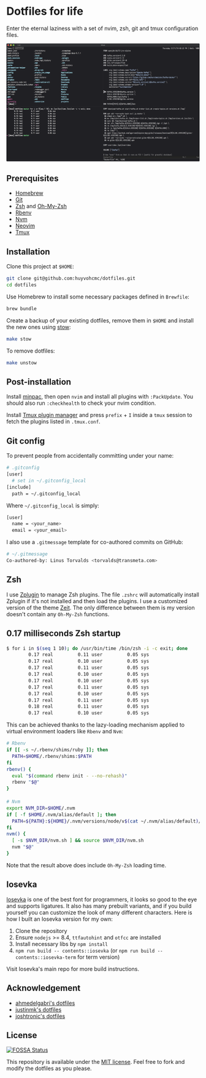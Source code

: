 # Dotfiles for life

Enter the eternal laziness with a set of nvim, zsh, git and tmux configuration files.

![screenshot](screenshot.png)

## Prerequisites

- [Homebrew](https://brew.sh/)
- [Git](https://git-scm.com/)
- [Zsh](https://github.com/robbyrussell/oh-my-zsh/wiki/Installing-ZSH) and [Oh-My-Zsh](https://github.com/robbyrussell/oh-my-zsh)
- [Rbenv](https://github.com/rbenv/rbenv)
- [Nvm](https://github.com/nvm-sh/nvm)
- [Neovim](https://neovim.io/)
- [Tmux](https://github.com/tmux/tmux)

## Installation

Clone this project at `$HOME`:

```sh
git clone git@github.com:huyvohcmc/dotfiles.git
cd dotfiles
```

Use Homebrew to install some necessary packages defined in `Brewfile`:

```sh
brew bundle
```

Create a backup of your existing dotfiles, remove them in `$HOME` and install the new ones using [stow](https://www.gnu.org/software/stow/):

```sh
make stow
```

To remove dotfiles:

```sh
make unstow
```

## Post-installation

Install [minpac](https://github.com/k-takata/minpac), then open `nvim` and install all plugins with `:PackUpdate`. You should also run `:checkhealth` to check your nvim condition.

Install [Tmux plugin manager](https://github.com/tmux-plugins/tpm) and press `prefix` + `I` inside a `tmux` session to fetch the plugins listed in `.tmux.conf`.

## Git config

To prevent people from accidentally committing under your name:

```sh
# .gitconfig
[user]
  # set in ~/.gitconfig_local
[include]
  path = ~/.gitconfig_local
```

Where `~/.gitconfig_local` is simply:

```sh
[user]
  name = <your_name>
  email = <your_email>
```

I also use a `.gitmessage` template for co-authored commits on GitHub:

```sh
# ~/.gitmessage
Co-authored-by: Linus Torvalds <torvalds@transmeta.com>
```

## Zsh

I use [Zplugin](https://github.com/zdharma/zplugin) to manage Zsh plugins. The file `.zshrc` will automatically install Zplugin if it's not installed and then load the plugins. I use a customized version of the theme [Zeit](https://github.com/zeit/zeit.zsh-theme). The only difference between them is my version doesn't contain any `Oh-My-Zsh` functions.

## 0.17 milliseconds Zsh startup

```sh
$ for i in $(seq 1 10); do /usr/bin/time /bin/zsh -i -c exit; done
        0.17 real         0.11 user         0.05 sys
        0.17 real         0.10 user         0.05 sys
        0.17 real         0.11 user         0.05 sys
        0.17 real         0.10 user         0.05 sys
        0.17 real         0.10 user         0.05 sys
        0.17 real         0.11 user         0.05 sys
        0.17 real         0.10 user         0.05 sys
        0.17 real         0.11 user         0.05 sys
        0.18 real         0.11 user         0.05 sys
        0.17 real         0.10 user         0.05 sys
```

This can be achieved thanks to the lazy-loading mechanism applied to virtual environment loaders like `Rbenv` and `Nvm`:

```sh
# Rbenv
if [[ -s ~/.rbenv/shims/ruby ]]; then
  PATH=$HOME/.rbenv/shims:$PATH
fi
rbenv() {
  eval "$(command rbenv init - --no-rehash)"
  rbenv "$@"
}

# Nvm
export NVM_DIR=$HOME/.nvm
if [ -f $HOME/.nvm/alias/default ]; then
  PATH=${PATH}:${HOME}/.nvm/versions/node/v$(cat ~/.nvm/alias/default)/bin
fi
nvm() {
  [ -s $NVM_DIR/nvm.sh ] && source $NVM_DIR/nvm.sh
  nvm "$@"
}
```

Note that the result above does include `Oh-My-Zsh` loading time.

## Iosevka

[Iosevka](https://github.com/be5invis/Iosevka) is one of the best font for programmers, it looks so good to the eye and supports ligatures. It also has many prebuilt variants, and if you build yourself you can customize the look of many different characters. Here is how I built an Iosevka version for my own:

1. Clone the repository
2. Ensure `nodejs` >= 8.4, `ttfautohint` and `otfcc` are installed
3. Install necessary libs by `npm install`
4. `npm run build -- contents::iosevka` (or `npm run build -- contents::iosevka-term` for term version)

Visit Iosevka's main repo for more build instructions.

## Acknowledgement

- [ahmedelgabri's dotfiles](https://github.com/ahmedelgabri/dotfiles)
- [justinmk's dotfiles](https://github.com/justinmk/config)
- [joshtronic's dotfiles](https://github.com/joshtronic/dotfiles)

## License

[![FOSSA Status](https://app.fossa.io/api/projects/git%2Bgithub.com%2Fhuyvohcmc%2Fdotfiles.svg?type=large)](https://app.fossa.io/projects/git%2Bgithub.com%2Fhuyvohcmc%2Fdotfiles?ref=badge_large)

This repository is available under the [MIT license](LICENSE). Feel free to fork and modify the dotfiles as you please.
